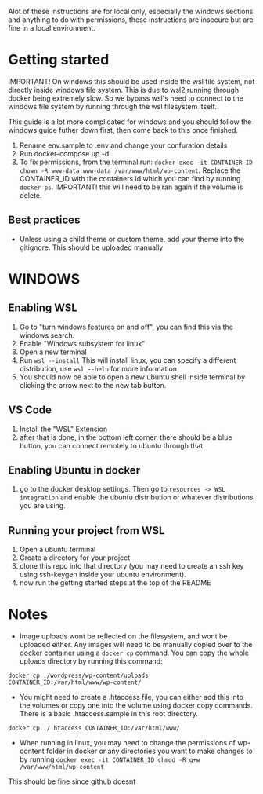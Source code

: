 Alot of these instructions are for local only, especially the windows sections and anything to do with permissions, these instructions are insecure but are fine in a local environment.

# Getting started
IMPORTANT! On windows this should be used inside the wsl file system, not directly inside windows file system. This is due to wsl2 running through docker being extremely slow. So we bypass wsl's need to connect to the windows file system by running through the wsl filesystem itself.

This guide is a lot more complicated for windows and you should follow the windows guide futher down first, then come back to this once finished.

1. Rename env.sample to .env and change your confuration details
2. Run docker-compose up -d
3. To fix permissions, from the terminal run: `docker exec -it CONTAINER_ID chown -R www-data:www-data /var/www/html/wp-content`. Replace the CONTAINER_ID with the containers id which you can find by running `docker ps`. IMPORTANT! this will need to be ran again if the volume is delete.

## Best practices
- Unless using a child theme or custom theme, add your theme into the gitignore. This should be uploaded manually



# WINDOWS

## Enabling WSL
1. Go to "turn windows features on and off", you can find this via the windows search. 
2. Enable "Windows subsystem for linux"
3. Open a new terminal
4. Run `wsl --install` This will install linux, you can specify a different distribution, use `wsl --help` for more information
5. You should now be able to open a new ubuntu shell inside terminal by clicking the arrow next to the new tab button. 

## VS Code
1. Install the "WSL" Extension 
2. after that is done, in the bottom left corner, there should be a blue button, you can connect remotely to ubuntu through that. 

## Enabling Ubuntu in docker
1. go to the docker desktop settings. Then go to `resources -> WSL integration` and enable the ubuntu distribution or whatever distributions you are using.


## Running your project from WSL
1. Open a ubuntu terminal
2. Create a directory for your project
3. clone this repo into that directory (you may need to create an ssh key using ssh-keygen inside your ubuntu environment).
4. now run the getting started steps at the top of the README



# Notes

- Image uploads wont be reflected on the filesystem, and wont be uploaded either. Any images will need to be manually copied over to the docker container using a `docker cp` command. You can copy the whole uploads directory by running this command:
```
docker cp ./wordpress/wp-content/uploads CONTAINER_ID:/var/html/www/wp-content/
```


- You might need to create a .htaccess file, you can either add this into the volumes or copy one into the volume using docker copy commands. There is a basic .htaccess.sample in this root directory.
```
docker cp ./.htaccess CONTAINER_ID:/var/html/www/
```

- When running in linux, you may need to change the permissions of wp-content folder in docker or any directories you want to make changes to by running 
`docker exec -it CONTAINER_ID chmod -R g+w /var/www/html/wp-content`

This should be fine since github doesnt 